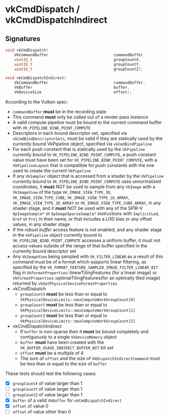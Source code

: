 # vkCmdDispatch / vkCmdDispatchIndirect

## Signatures
```c++
void vkCmdDispatch(
    VkCommandBuffer                             commandBuffer,
    uint32_t                                    groupCountX,
    uint32_t                                    groupCountY,
    uint32_t                                    groupCountZ);

void vkCmdDispatchIndirect(
    VkCommandBuffer                             commandBuffer,
    VkBuffer                                    buffer,
    VkDeviceSize                                offset);
```

According to the Vulkan spec:
- `commandBuffer` **must** be in the recording state
- This command **must** only be called out of a render pass instance
- A valid compute pipeline must be bound to the current command buffer with
  `VK_PIPELINE_BIND_POINT_COMPUTE`
- Descriptors in each bound descriptor set, specified via
  `vkCmdBindDescriptorSets`, must be valid if they are statically used by the
  currently bound VkPipeline object, specified via `vkCmdBindPipeline`
- For each push constant that is statically used by the `VkPipeline` currently
  bound to `VK_PIPELINE_BIND_POINT_COMPUTE`, a push constant value must have
  been set for `VK_PIPELINE_BIND_POINT_COMPUTE`, with a `VkPipelineLayout` that
  is compatible for push constants with the one used to create the current
  `VkPipeline`
- If any `VkSampler` object that is accessed from a shader by the `VkPipeline`
  currently bound to `VK_PIPELINE_BIND_POINT_COMPUTE` uses unnormalized
  coordinates, it **must** NOT be used to sample from any `VkImage` with a
  `VkImageView` of the type `VK_IMAGE_VIEW_TYPE_3D`, `VK_IMAGE_VIEW_TYPE_CUBE`,
  `VK_IMAGE_VIEW_TYPE_1D_ARRAY`, `VK_IMAGE_VIEW_TYPE_2D_ARRAY` or
  `VK_IMAGE_VIEW_TYPE_CUBE_ARRAY`, in any shader stage, and it **must** NOT be
  used with any of the SPIR-V `OpImageSample*` or `OpImageSparseSample*`
  instructions with `ImplicitLod`, `Dref` or `Proj` in their name, or that
  includes a LOD bias or any offset values, in any shader stage
- If the *robust buffer* access feature is not enabled, and any shader stage in
  the `VkPipeline` object currently bound to `VK_PIPELINE_BIND_POINT_COMPUTE`
  accesses a uniform buffer, it must not access values outside of the range of
  that buffer specified in the currently bound descriptor set
- Any `VkImageView` being sampled with `VK_FILTER_LINEAR` as a result of this
  command must be of a format which supports linear filtering, as specified by
  the `VK_FORMAT_FEATURE_SAMPLED_IMAGE_FILTER_LINEAR_BIT` flag in
  `VkFormatProperties`::linearTilingFeatures (for a linear image) or
  `VkFormatProperties`::optimalTilingFeatures(for an optimally tiled image)
  returned by `vkGetPhysicalDeviceFormatProperties`
- vkCmdDispatch
  - `groupCountX` **must** be less than or equal to
  `VkPhysicalDeviceLimits::maxComputeWorkGroupCount[0]`
  - `groupCountY` **must** be less than or equal to
  `VkPhysicalDeviceLimits::maxComputeWorkGroupCount[1]`
  - `groupCountZ` **must** be less than or equal to
  `VkPhysicalDeviceLimits::maxComputeWorkGroupCount[2]`
- vkCmdDispatchIndirect
  - If `buffer` is non-sparse then it **must** be bound completely and
  contiguously to a single `VkDeviceMemory` object
  - `buffer` **must** have been created with the
  `VK_BUFFER_USAGE_INDIRECT_BUFFER_BIT` bit set
  - `offset` **must** be a multiple of 4
  - The sum of `offset` and the size of `VkDispatchIndirectCommand` must be
  less than or equal to the size of `buffer`

These tests should test the following cases:
- [x] `groupCountX` of value larger than 1
- [ ] `groupCountY` of value larger than 1
- [ ] `groupCountZ` of value larger than 1
- [x] `buffer` of a valid `VkBuffer` for `vkCmdDispatchIndirect`
- [x] `offset` of value 0
- [ ] `offset` of value other than 0
